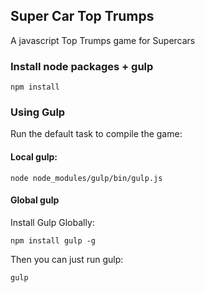 ## Super Car Top Trumps

A javascript Top Trumps game for Supercars

### Install node packages + gulp

```
npm install
```

### Using Gulp

Run the default task to compile the game:


#### Local gulp:

```
node node_modules/gulp/bin/gulp.js
```

#### Global gulp

Install Gulp Globally:

```
npm install gulp -g
```

Then you can just run gulp:

```
gulp
```
